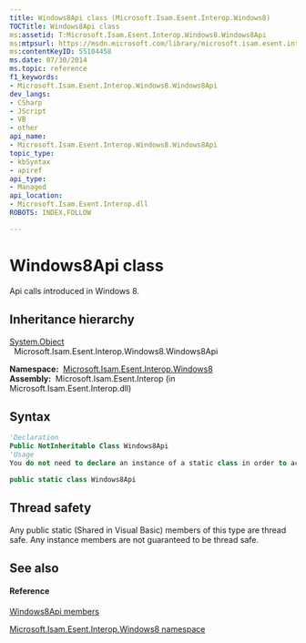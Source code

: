 ```yaml
---
title: Windows8Api class (Microsoft.Isam.Esent.Interop.Windows8)
TOCTitle: Windows8Api class
ms:assetid: T:Microsoft.Isam.Esent.Interop.Windows8.Windows8Api
ms:mtpsurl: https://msdn.microsoft.com/library/microsoft.isam.esent.interop.windows8.windows8api(v=EXCHG.10)
ms:contentKeyID: 55104458
ms.date: 07/30/2014
ms.topic: reference
f1_keywords:
- Microsoft.Isam.Esent.Interop.Windows8.Windows8Api
dev_langs:
- CSharp
- JScript
- VB
- other
api_name: 
- Microsoft.Isam.Esent.Interop.Windows8.Windows8Api
topic_type: 
- kbSyntax
- apiref
api_type: 
- Managed
api_location: 
- Microsoft.Isam.Esent.Interop.dll
ROBOTS: INDEX,FOLLOW

---
```


# Windows8Api class

Api calls introduced in Windows 8.

## Inheritance hierarchy

[System.Object](/dotnet/api/system.object)  
  Microsoft.Isam.Esent.Interop.Windows8.Windows8Api  

**Namespace:**  [Microsoft.Isam.Esent.Interop.Windows8](./microsoft.isam.esent.interop.windows8-namespace.md)  
**Assembly:**  Microsoft.Isam.Esent.Interop (in Microsoft.Isam.Esent.Interop.dll)

## Syntax

``` vb
'Declaration
Public NotInheritable Class Windows8Api
'Usage
You do not need to declare an instance of a static class in order to access its members.
```

``` csharp
public static class Windows8Api
```

## Thread safety

Any public static (Shared in Visual Basic) members of this type are thread safe. Any instance members are not guaranteed to be thread safe.

## See also

#### Reference

[Windows8Api members](./windows8api-members.md)

[Microsoft.Isam.Esent.Interop.Windows8 namespace](./microsoft.isam.esent.interop.windows8-namespace.md)